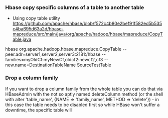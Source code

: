 
### Hbase copy specific columns of a table to another table

- Using copy table utility
https://github.com/apache/hbase/blob/f572c4b80e2bef91f582ed5b535c4ba695d63a2d/hbase-mapreduce/src/main/java/org/apache/hadoop/hbase/mapreduce/CopyTable.java

hbase org.apache.hadoop.hbase.mapreduce.CopyTable  --peer.adr=server1,server2,server3:2181:/hbase --families=myOldCf:myNewCf,oldcf2:newcf2,cf3 --new.name=DestinationTableName SourceTestTable

### Drop a column family

If you want to drop a column family from the whole table you can do that via HBaseAdmin with the not so aptly named deleteColumn method (or the shell with alter 'table_name', {NAME => 'family_name', METHOD => 'delete'}) - in this case the table needs to be disabled first so while HBase won't suffer a downtime, the specific table will
